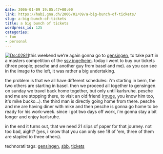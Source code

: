 ```yaml
---
date: 2006-01-09 19:05:47+00:00
link: https://habi.gna.ch/2006/01/09/a-big-bunch-of-tickets/
slug: a-big-bunch-of-tickets
title: a big bunch of tickets
wordpress_id: 125
categories:
- fun
- personal
---
```



[![Dsc02811](https://habi.gna.ch/blog/images/DSC02811-tm.jpg)](https://habi.gna.ch/blog/images/DSC02811.jpg)this weekend we're again gonna go to [gensingen](https://flickr.com/photos/habi/sets/88024/), to take part in a masters competition of the [ssv ingelheim](http://www.ssv-ingelheim.de/). today i went to buy our tickets (three people; pesche and another guy from basel and me). as you can see in the image to the left, it was rather a big undertaking.
  
the problem is that we all have different schedules: i'm starting in bern, the two others are starting in basel. then we proceed all together to gensingen. on sunday we travel back home together, but only until karlsruhe. pesche and me are stopping there, to visit an old friend ([rouge](http://www.rouge.ch/blog/), you know him too, it's mike bucko...). the third man is directly going home from there. pesche and me are having diner with mike and then pesche is gonna go home to be ready for his work-week. since i got two days off work, i'm gonna stay a bit longer and enjoy karlsruhe.
  
in the end it turns out, that we need 21 slips of paper for that journey. not too bad, aight? (yes, i know that you can only see 18 of 'em, three of them are stapled to three others).





technorati tags: [gensingen](http://www.technorati.com/tag/gensingen), [sbb](http://www.technorati.com/tag/sbb), [tickets](http://www.technorati.com/tag/tickets)
